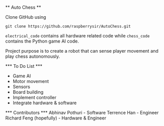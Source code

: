 ** Auto Chess **

Clone GitHub using

`git clone https://github.com/raspberrysir/AutoChess.git`

`electrical_code` contains all hardware related code while `chess_code` contains the Python game AI code.

Project purpose is to create a robot that can sense player movement and play chess autonomously.

*** To Do List ***
- Game AI
- Motor movement
- Sensors
- Board building
- Implement controller
- Integrate hardware & software


*** Contributors ***
Abhinav Pothuri - Software
Terrence Han - Engineer
Richard Feng (hopefully) - Hardware & Engineer
